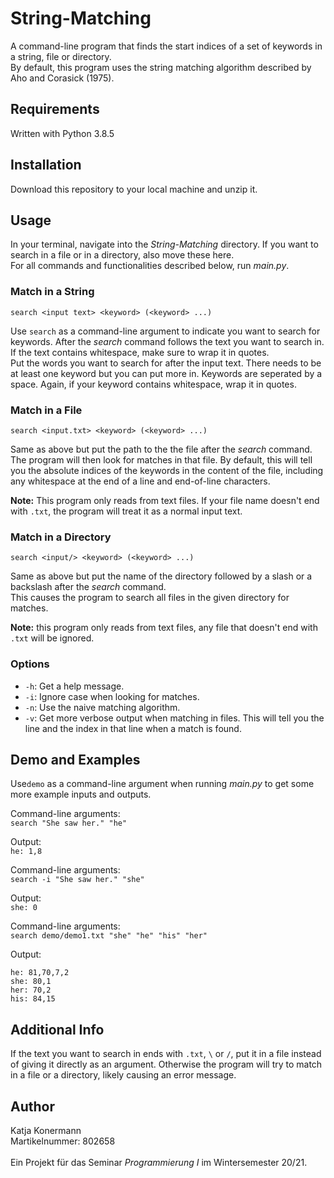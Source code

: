 # String-Matching

A command-line program that finds the start indices of a set of keywords in a string, file or directory.<br>
By default, this program uses the string matching algorithm described by Aho and Corasick (1975).

## Requirements
Written with Python 3.8.5

## Installation
Download this repository to your local machine and unzip it.

## Usage

In your terminal, navigate into the _String-Matching_ directory. If you want to search in a file or in a directory, also move these here.<br>
For all commands and functionalities described below, run _main.py_.

### Match in a String
``
search <input text> <keyword> (<keyword> ...)
``

Use `search` as a command-line argument to indicate you want to search for keywords. After the _search_ command follows the text you want to search in. If the text contains whitespace, make sure to wrap it in quotes.<br>
Put the words you want to search for after the input text. There needs to be at least one keyword but you can put more in. Keywords are seperated by a space. Again, if your keyword contains whitespace, wrap it in quotes.<br>

### Match in a File
``
search <input.txt> <keyword> (<keyword> ...)
``

Same as above but put the path to the the file after the _search_ command. The program will then look for matches in that file. By default, this will tell you the absolute indices of the keywords in the content of the file, including any whitespace at the end of a line and end-of-line characters.

__Note:__ This program only reads from text files. If your file name doesn't end with `.txt`, the program will treat it as a normal input text.


### Match in a Directory
``
search <input/> <keyword> (<keyword> ...)
``

Same as above but put the name of the directory followed by a slash or a backslash after the _search_ command.<br>
This causes the program to search all files in the given directory for matches.

__Note:__ this program only reads from text files, any file that doesn't end with `.txt` will be ignored.

### Options
+ `-h`: Get a help message.
+ `-i`: Ignore case when looking for matches.
+ `-n`: Use the naive matching algorithm.
+ `-v`: Get more verbose output when matching in files. This will tell you the line and the index in that line when a match is found.

## Demo and Examples
Use`demo` as a command-line argument when running _main.py_ to get some more example inputs and outputs.

Command-line arguments:<br>
```search "She saw her." "he" ```

Output:<br>
```he: 1,8```

Command-line arguments:<br>
```search -i "She saw her." "she"```

Output:<br>
```she: 0```

Command-line arguments:<br>
```search demo/demo1.txt "she" "he" "his" "her"```

Output:<br>
```
he: 81,70,7,2
she: 80,1
her: 70,2
his: 84,15
```

## Additional Info
If the text you want to search in ends with `.txt`, `\` or `/`, put it in a file instead of giving it directly as an argument. Otherwise the program will try to match in a file or a directory, likely causing an error message.

## Author
Katja Konermann<br>
Martikelnummer: 802658<br>
<br>
Ein Projekt für das Seminar _Programmierung I_ im Wintersemester 20/21.
